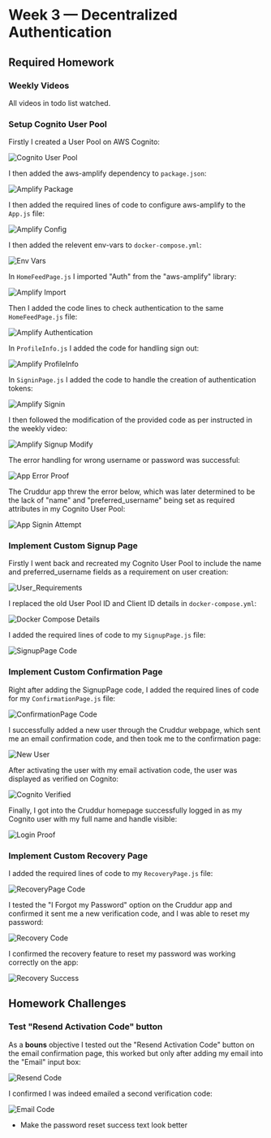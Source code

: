 # Week 3 — Decentralized Authentication
## Required Homework
### Weekly Videos
All videos in todo list watched.

### Setup Cognito User Pool
Firstly I created a User Pool on AWS Cognito:

![Cognito User Pool](/journal/resources/images/week3/01_cognito_userpool.PNG)

I then added the aws-amplify dependency to ```package.json```:

![Amplify Package](/journal/resources/images/week3/02_cognito_npm_i_package.PNG)

I then added the required lines of code to configure aws-amplify to the ```App.js``` file:

![Amplify Config](/journal/resources/images/week3/03_cognito_import.PNG)

I then added the relevent env-vars to ```docker-compose.yml```:

![Env Vars](/journal/resources/images/week3/04_cognito_docker_update.PNG)

In ```HomeFeedPage.js``` I imported "Auth" from the "aws-amplify" library:

![Amplify Import](/journal/resources/images/week3/05_amplify_import.PNG)

Then I added the code lines to check authentication to the same ```HomeFeedPage.js``` file:

![Amplify Authentication](/journal/resources/images/week3/06_amplify_auth.PNG)

In ```ProfileInfo.js``` I added the code for handling sign out:

![Amplify ProfileInfo](/journal/resources/images/week3/07_amplify_profileinfo.PNG)

In ```SigninPage.js``` I added the code to handle the creation of authentication tokens:

![Amplify Signin](/journal/resources/images/week3/08_amplify_signin.PNG)

I then followed the modification of the provided code as per instructed in the weekly video:

![Amplify Signup Modify](/journal/resources/images/week3/09_amplify_signup_modify.PNG)

The error handling for wrong username or password was successful:

![App Error Proof](/journal/resources/images/week3/10_app_error_proof.PNG)

The Cruddur app threw the error below, which was later determined to be the lack of "name" and "preferred_username" being set as required attributes in my Cognito User Pool:

![App Signin Attempt](/journal/resources/images/week3/11_app_signin_attempt.PNG)

### Implement Custom Signup Page
Firstly I went back and recreated my Cognito User Pool to include the name and preferred_username fields as a requirement on user creation:

![User_Requirements](/journal/resources/images/week3/12_signup_remake_user_pool.PNG)

I replaced the old User Pool ID and Client ID details in ```docker-compose.yml```:

![Docker Compose Details](/journal/resources/images/week3/13_signup_pool_details.PNG)

I added the required lines of code to my ```SignupPage.js``` file:

![SignupPage Code](/journal/resources/images/week3/14_signup_page_code.PNG)

### Implement Custom Confirmation Page
Right after adding the SignupPage code, I added the required lines of code for my ```ConfirmationPage.js``` file:

![ConfirmationPage Code](/journal/resources/images/week3/15_confirmation_page_code.PNG)

I successfully added a new user through the Cruddur webpage, which sent me an email confirmation code, and then took me to the confirmation page:

![New User](/journal/resources/images/week3/16_resend_email_test_redo.png)

After activating the user with my email activation code, the user was displayed as verified on Cognito:

![Cognito Verified](/journal/resources/images/week3/18_user_in_pool.PNG)

Finally, I got into the Cruddur homepage successfully logged in as my Cognito user with my full name and handle visible:

![Login Proof](/journal/resources/images/week3/19_login_success.PNG)

### Implement Custom Recovery Page
I added the required lines of code to my ```RecoveryPage.js``` file:

![RecoveryPage Code](/journal/resources/images/week3/20_recovery_page_code.PNG)

I tested the "I Forgot my Password" option on the Cruddur app and confirmed it sent me a new verification code, and I was able to reset my password:

![Recovery Code](/journal/resources/images/week3/21_reset_password_code.png)

I confirmed the recovery feature to reset my password was working correctly on the app:

![Recovery Success](/journal/resources/images/week3/22_password_recovery_success.PNG)

## Homework Challenges
### Test "Resend Activation Code" button
As a **bouns** objective I tested out the "Resend Activation Code" button on the email confirmation page, this worked but only after adding my email into the "Email" input box:

![Resend Code](/journal/resources/images/week3/16_resend_email_test.png)

I confirmed I was indeed emailed a second verification code:

![Email Code](/journal/resources/images/week3/17_confirmation_codes.png)



- Make the password reset success text look better
